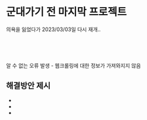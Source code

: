 # 군대가기 전 마지막 프로젝트
의욕을 잃었다가 2023/03/03일 다시 재개..

</br>
</br>
</br>

알 수 없는 오류 발생 - 웹크롤링에 대한 정보가 가져와지지 않음
</br>

## 해결방안 제시 
+ 
+
+

